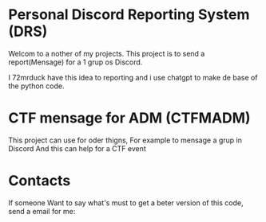 # Personal Discord Reporting System (DRS)
Welcom to a nother of my projects. This project is to send a report(Mensage) for a 1 grup os Discord.

I 72mrduck have this idea to reporting and i use chatgpt to make de base of the python code.
# CTF mensage for ADM (CTFMADM)
This project can use for oder thigns, For example to mensage a grup in Discord
And this can help for a CTF event

# Contacts
If someone Want to say what's must to get a beter version of this code, send a email for me:
